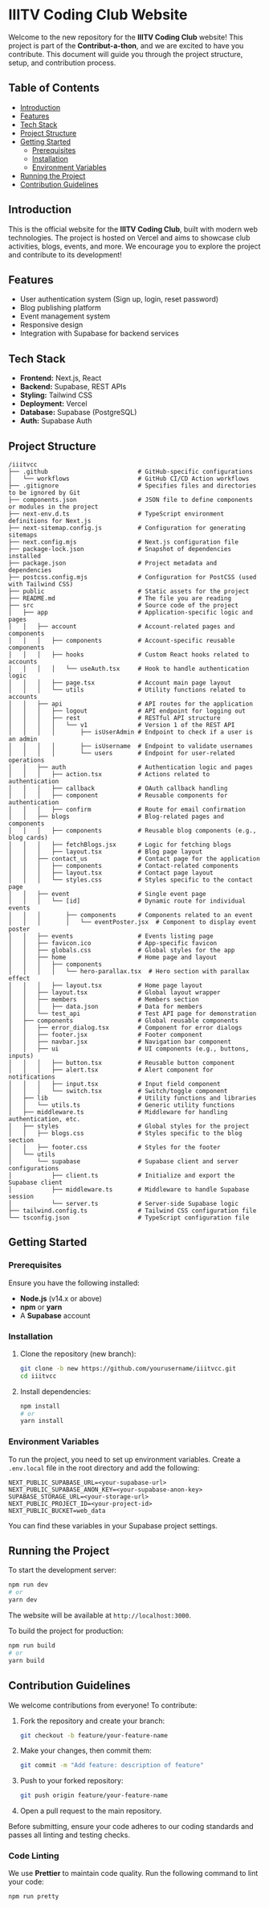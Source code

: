 
# IIITV Coding Club Website

Welcome to the new repository for the **IIITV Coding Club** website! This project is part of the **Contribut-a-thon**, and we are excited to have you contribute. This document will guide you through the project structure, setup, and contribution process.

## Table of Contents

- [Introduction](#introduction)
- [Features](#features)
- [Tech Stack](#tech-stack)
- [Project Structure](#project-structure)
- [Getting Started](#getting-started)
  - [Prerequisites](#prerequisites)
  - [Installation](#installation)
  - [Environment Variables](#environment-variables)
- [Running the Project](#running-the-project)
- [Contribution Guidelines](#contribution-guidelines)

## Introduction

This is the official website for the **IIITV Coding Club**, built with modern web technologies. The project is hosted on Vercel and aims to showcase club activities, blogs, events, and more. We encourage you to explore the project and contribute to its development!

## Features

- User authentication system (Sign up, login, reset password)
- Blog publishing platform
- Event management system
- Responsive design
- Integration with Supabase for backend services

## Tech Stack

- **Frontend:** Next.js, React
- **Backend:** Supabase, REST APIs
- **Styling:** Tailwind CSS
- **Deployment:** Vercel
- **Database:** Supabase (PostgreSQL)
- **Auth:** Supabase Auth

## Project Structure

```
/iiitvcc
├── .github                         # GitHub-specific configurations
│   └── workflows                   # GitHub CI/CD Action workflows
├── .gitignore                      # Specifies files and directories to be ignored by Git
├── components.json                 # JSON file to define components or modules in the project
├── next-env.d.ts                   # TypeScript environment definitions for Next.js
├── next-sitemap.config.js          # Configuration for generating sitemaps
├── next.config.mjs                 # Next.js configuration file
├── package-lock.json               # Snapshot of dependencies installed
├── package.json                    # Project metadata and dependencies
├── postcss.config.mjs              # Configuration for PostCSS (used with Tailwind CSS)
├── public                          # Static assets for the project
├── README.md                       # The file you are reading
├── src                             # Source code of the project
│   ├── app                         # Application-specific logic and pages
│   │   ├── account                 # Account-related pages and components
│   │   │   ├── components          # Account-specific reusable components
│   │   │   ├── hooks               # Custom React hooks related to accounts
│   │   │   │   └── useAuth.tsx     # Hook to handle authentication logic
│   │   │   ├── page.tsx            # Account main page layout
│   │   │   └── utils               # Utility functions related to accounts
│   │   ├── api                     # API routes for the application
│   │   │   ├── logout              # API endpoint for logging out
│   │   │   ├── rest                # RESTful API structure
│   │   │   │   └── v1              # Version 1 of the REST API
│   │   │   │       ├── isUserAdmin # Endpoint to check if a user is an admin
│   │   │   │       ├── isUsername  # Endpoint to validate usernames
│   │   │   │       └── users       # Endpoint for user-related operations
│   │   ├── auth                    # Authentication logic and pages
│   │   │   ├── action.tsx          # Actions related to authentication
│   │   │   ├── callback            # OAuth callback handling
│   │   │   ├── component           # Reusable components for authentication
│   │   │   ├── confirm             # Route for email confirmation
│   │   ├── blogs                   # Blog-related pages and components
│   │   │   ├── components          # Reusable blog components (e.g., blog cards)
│   │   │   ├── fetchBlogs.jsx      # Logic for fetching blogs
│   │   │   ├── layout.tsx          # Blog page layout
│   │   ├── contact_us              # Contact page for the application
│   │   │   ├── components          # Contact-related components
│   │   │   ├── layout.tsx          # Contact page layout
│   │   │   └── styles.css          # Styles specific to the contact page
│   │   ├── event                   # Single event page
│   │   │   └── [id]                # Dynamic route for individual events
│   │   │       ├── components      # Components related to an event
│   │   │       │   └── eventPoster.jsx  # Component to display event poster
│   │   ├── events                  # Events listing page
│   │   ├── favicon.ico             # App-specific favicon
│   │   ├── globals.css             # Global styles for the app
│   │   ├── home                    # Home page and layout
│   │   │   ├── components
│   │   │   │   └── hero-parallax.tsx  # Hero section with parallax effect
│   │   │   ├── layout.tsx          # Home page layout
│   │   ├── layout.tsx              # Global layout wrapper
│   │   ├── members                 # Members section
│   │   │   ├── data.json           # Data for members
│   │   └── test_api                # Test API page for demonstration
│   ├── components                  # Global reusable components
│   │   ├── error_dialog.tsx        # Component for error dialogs
│   │   ├── footer.jsx              # Footer component
│   │   ├── navbar.jsx              # Navigation bar component
│   │   ├── ui                      # UI components (e.g., buttons, inputs)
│   │   │   ├── button.tsx          # Reusable button component
│   │   │   ├── alert.tsx           # Alert component for notifications
│   │   │   ├── input.tsx           # Input field component
│   │   │   └── switch.tsx          # Switch/toggle component
│   ├── lib                         # Utility functions and libraries
│   │   └── utils.ts                # Generic utility functions
│   ├── middleware.ts               # Middleware for handling authentication, etc.
│   ├── styles                      # Global styles for the project
│   │   ├── blogs.css               # Styles specific to the blog section
│   │   ├── footer.css              # Styles for the footer
│   └── utils
│       └── supabase                # Supabase client and server configurations
│           ├── client.ts           # Initialize and export the Supabase client
│           ├── middleware.ts       # Middleware to handle Supabase session
│           └── server.ts           # Server-side Supabase logic
├── tailwind.config.ts              # Tailwind CSS configuration file
└── tsconfig.json                   # TypeScript configuration file
```

## Getting Started

### Prerequisites

Ensure you have the following installed:

- **Node.js** (v14.x or above)
- **npm** or **yarn**
- A **Supabase** account

### Installation

1. Clone the repository (new branch):

   ```bash
   git clone -b new https://github.com/yourusername/iiitvcc.git
   cd iiitvcc
   ```

2. Install dependencies:

   ```bash
   npm install
   # or
   yarn install
   ```

### Environment Variables

To run the project, you need to set up environment variables. Create a `.env.local` file in the root directory and add the following:

```
NEXT_PUBLIC_SUPABASE_URL=<your-supabase-url>
NEXT_PUBLIC_SUPABASE_ANON_KEY=<your-supabase-anon-key>
SUPABASE_STORAGE_URL=<your-storage-url>
NEXT_PUBLIC_PROJECT_ID=<your-project-id>
NEXT_PUBLIC_BUCKET=web_data
```

You can find these variables in your Supabase project settings.

## Running the Project

To start the development server:

```bash
npm run dev
# or
yarn dev
```

The website will be available at `http://localhost:3000`.

To build the project for production:

```bash
npm run build
# or
yarn build
```

## Contribution Guidelines

We welcome contributions from everyone! To contribute:

1. Fork the repository and create your branch:

   ```bash
   git checkout -b feature/your-feature-name
   ```

2. Make your changes, then commit them:

   ```bash
   git commit -m "Add feature: description of feature"
   ```

3. Push to your forked repository:

   ```bash
   git push origin feature/your-feature-name
   ```

4. Open a pull request to the main repository.

Before submitting, ensure your code adheres to our coding standards and passes all linting and testing checks.

### Code Linting

We use **Prettier** to maintain code quality. Run the following command to lint your code:

```bash
npm run pretty
```
